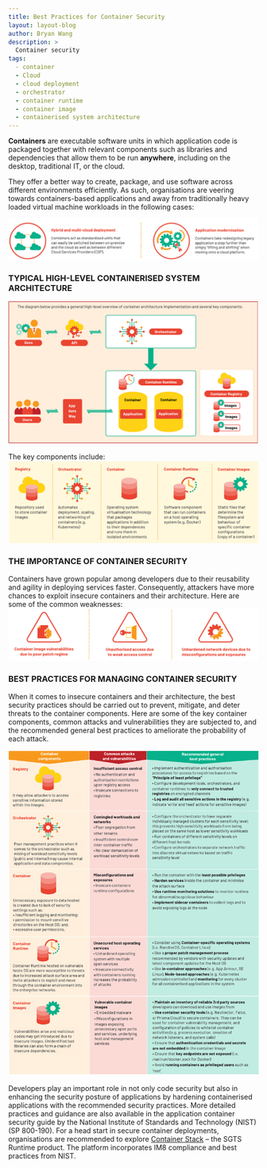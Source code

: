 ```yaml
---
title: Best Practices for Container Security
layout: layout-blog
author: Bryan Wang
description: >
  Container security
tags:
  - container
  - Cloud
  - cloud deployment
  - orchestrator
  - container runtime
  - container image
  - containerised system architecture
---
```


**Containers** are executable software units in which application code is packaged together with relevant components such as libraries and dependencies that allow them to be run **anywhere**, including on the desktop, traditional IT, or the cloud. 

They offer a better way to create, package, and use software across different environments efficiently. As such, organisations are veering towards containers-based applications and away from traditionally heavy loaded virtual machine workloads in the following cases:

![CS_cases](/assets/img/cs_cases.png)

### TYPICAL HIGH-LEVEL CONTAINERISED SYSTEM ARCHITECTURE

![CS_components](/assets/img/cs_architecture.png)

The key components include:
![CS_components](/assets/img/cs_components.png)

### THE IMPORTANCE OF CONTAINER SECURITY
Containers have grown popular among developers due to their reusability and agility in deploying services faster. Consequently, attackers have more chances to exploit insecure containers and their architecture. Here are some of the common weaknesses:
![CS_importance](/assets/img/cs_weakness.png)

### BEST PRACTICES FOR MANAGING CONTAINER SECURITY
When it comes to insecure containers and their architecture, the best security practices should be carried out to prevent, mitigate, and deter threats to the container components. Here are some of the key container components, common attacks and vulnerabilities they are subjected to, and the recommended general best practices to ameliorate the probability of each attack.

![CS_best_practices](/assets/img/cs_bestpractices.png)

Developers play an important role in not only code security but also in enhancing the security posture of applications by hardening containerised applications with the recommended security practices. More detailed practices and guidance are also available in the application container security guide by the National Institute of Standards and Technology (NIST) (SP 800-190). For a head start in secure container deployments, organisations are recommended to explore [Container Stack](https://www.developer.tech.gov.sg/singapore-government-tech-stack/runtime/container-stack) – the SGTS Runtime product. The platform incorporates IM8 compliance and best practices from NIST.
